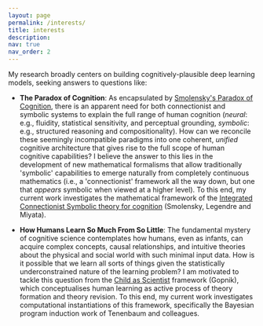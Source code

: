 ```yaml
---
layout: page
permalink: /interests/
title: interests
description:
nav: true
nav_order: 2
---
```


My research broadly centers on building cognitively-plausible deep learning models, seeking answers to questions like: 

- **The Paradox of Cognition**: As encapsulated by  <a href="https://home.csulb.edu/~cwallis/382/readings/482/smolensky.proper.treat.pdf">Smolensky's Paradox of Cognition</a>, there is an apparent need for both connectionist and symbolic systems to explain the full range of human cognition (<i>neural</i>: e.g., fluidity, statistical sensitivity, and perceptual grounding, <i> symbolic</i>: e.g., structured reasoning and compositionality). How can we reconcile these seemingly incompatible paradigms into one coherent, <i> unified </i> cognitive architecture that gives rise to the full scope of human cognitive capabilities? I believe the answer to this lies in the development of new mathematical formalisms that allow traditionally 'symbolic' capabilities to emerge naturally from completely continuous mathematics (i.e., a 'connectionist' framework all the way down, but one that <i> appears </i> symbolic when viewed at a higher level). To this end, my current work investigates the mathematical framework of the <a href="https://www.colorado.edu/ics/sites/default/files/attached-files/92-08.pdf">Integrated Connectionist Symbolic theory for cognition</a> (Smolensky, Legendre and Miyata).

- **How Humans Learn So Much From So Little**: The fundamental mystery of cognitive science contemplates how humans, even as infants, can acquire complex concepts, causal relationships, and intuitive theories about the physical and social world with such minimal input data. How is it possible that we learn all sorts of things given the statistically underconstrained nature of the learning problem? I am motivated to tackle this question from the <a href="https://www.jstor.org/stable/188064"> Child as Scientist</a> framework (Gopnik), which conceptualises human learning as active process of theory formation and theory revision. To this end, my current work investigates computational instantiations of this framework, specifically the Bayesian program induction work of Tenenbaum and colleagues.